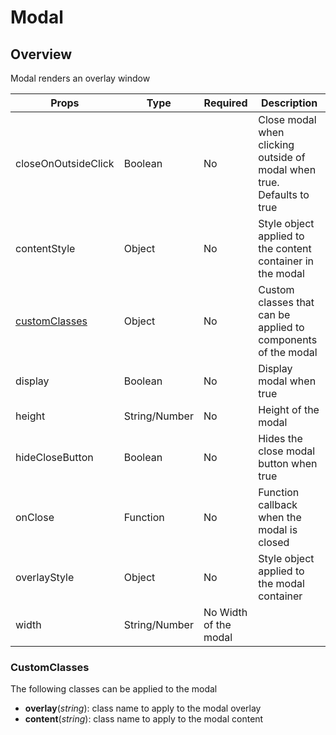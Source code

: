 # Modal

## Overview

Modal renders an overlay window

Props | Type | Required | Description
----- | ---- | -------- | -----------
closeOnOutsideClick | Boolean | No | Close modal when clicking outside of modal when true. Defaults to true
contentStyle | Object | No | Style object applied to the content container in the modal
[customClasses](#customClasses) | Object | No | Custom classes that can be applied to components of the modal
display | Boolean | No | Display modal when true
height | String/Number | No | Height of the modal
hideCloseButton | Boolean | No | Hides the close modal button when true
onClose | Function | No | Function callback when the modal is closed
overlayStyle | Object | No | Style object applied to the modal container
width | String/Number | No Width of the modal

### CustomClasses

The following classes can be applied to the modal

- **overlay**(*string*): class name to apply to the modal overlay
- **content**(*string*): class name to apply to the modal content
